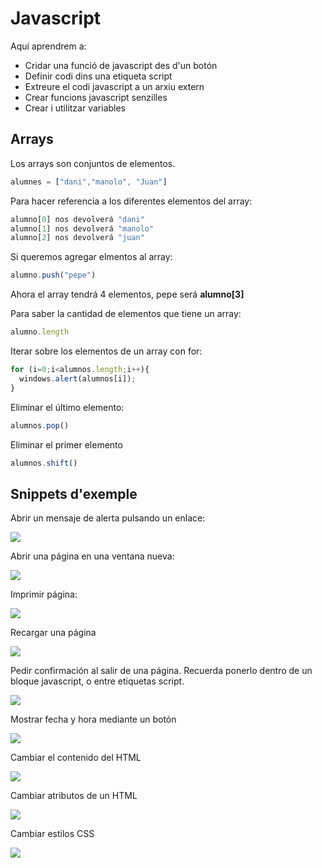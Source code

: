 # Javascript

Aquí aprendrem a: 

-  Cridar una funció de javascript des d'un botón
-  Definir codi dins una etiqueta script
-  Extreure el codi javascript a un arxiu extern
-  Crear funcions javascript senzilles
-  Crear i utilitzar variables

## Arrays

Los arrays son conjuntos de elementos.

```javascript
alumnes = ["dani","manolo", "Juan"]
```

Para hacer referencia a los diferentes elementos del array:

```javascript
alumno[0] nos devolverá "dani"
alumno[1] nos devolverá "manolo"
alumno[2] nos devolverá "juan"
```
Si queremos agregar elmentos al array:

```javascript
alumno.push("pepe")
```
Ahora el array tendrá 4 elementos, pepe será **alumno[3]**

Para saber la cantidad de elementos que tiene un array:

```javascript
alumno.length
```
Iterar sobre los elementos de un array con for:

```javascript
for (i=0;i<alumnos.length;i++){
  windows.alert(alumnos[i]);
}
```
Eliminar el último elemento:

```javascript
alumnos.pop()
```

Eliminar el primer elemento

```javascript
alumnos.shift()
```


## Snippets d'exemple

Abrir un mensaje de alerta pulsando un enlace:

![](img/2022-10-06-16-09-50.png)

Abrir una página en una ventana nueva:

![](img/2022-10-06-16-09-59.png)

Imprimir página:

![](img/2022-10-06-16-10-03.png)

Recargar una página

![](img/2022-10-06-16-10-07.png)

Pedir confirmación al salir de una página. Recuerda ponerlo dentro de un bloque javascript, o entre etiquetas script.

![](img/2022-10-06-16-10-11.png)


Mostrar fecha y hora mediante un botón

![](img/2022-10-06-16-12-04.png)

Cambiar el contenido del HTML

![](img/2022-10-06-16-12-13.png)

Cambiar atributos de un HTML

![](img/2022-10-06-16-12-22.png)

Cambiar estilos CSS

![](img/2022-10-06-16-12-31.png)
